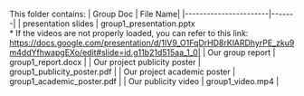 This folder contains:
| Group Doc                  | File Name|
|-----------------------|-------|
| presentation slides | group1_presentation.pptx<br>* If the videos are not properly loaded, you can refer to this link: https://docs.google.com/presentation/d/1IV9_O1FqDrHD8rKlARDhyrPE_zku9m4ddYfhwapgEXo/edit#slide=id.g11b21d515aa_1_0|
| Our group report | group1_report.docx |
| Our project publicity poster | group1_publicity_poster.pdf |
| Our project academic poster | group1_academic_poster.pdf |
| Our publicity video | group1_video.mp4 |
